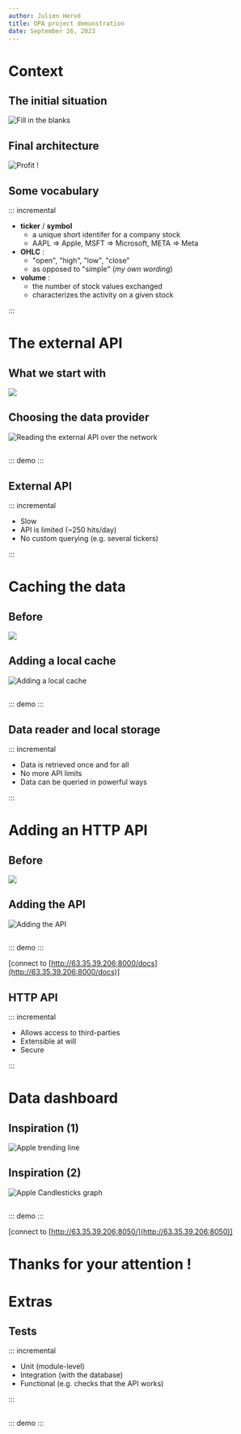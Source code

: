 ```yaml
---
author: Julien Hervé
title: OPA project demonstration
date: September 26, 2023
---
```


# Context

## The initial situation

![Fill in the blanks](../images/graphs/architecture_nothing.png)

## Final architecture

![Profit !](../images/graphs/architecture.png)

## Some vocabulary

::: incremental

* **ticker** / **symbol**
    * a unique short identifer for a company stock
    * AAPL => Apple, MSFT => Microsoft, META => Meta
* **OHLC** :
    * "open", "high", "low", "close"
    * as opposed to "simple" (*my own wording*)
* **volume** :
    * the number of stock values exchanged
    * characterizes the activity on a given stock

:::

# The external API

## What we start with

![](../images/graphs/architecture_nothing.png)

## Choosing the data provider

![Reading the external API over the network](../images/graphs/architecture_only_ext.png)

##

::: demo
:::

## External API

::: incremental

* Slow
* API is limited (~250 hits/day)
* No custom querying (e.g. several tickers)

:::

# Caching the data

## Before

![](../images/graphs/architecture_only_ext.png)

## Adding a local cache

![Adding a local cache](../images/graphs/architecture_db.png)

##

::: demo
:::

## Data reader and local storage

::: incremental

* Data is retrieved once and for all
* No more API limits
* Data can be queried in powerful ways

:::

# Adding an HTTP API

## Before

![](../images/graphs/architecture_db.png)

## Adding the API

![Adding the API](../images/graphs/architecture.png)

##

::: demo
:::

[connect to [http://63.35.39.206:8000/docs](http://63.35.39.206:8000/docs)]


## HTTP API

::: incremental

* Allows access to third-parties
* Extensible at will
* Secure

:::

# Data dashboard

## Inspiration (1)

![Apple trending line](../images/AAPL_trend_line.png)

## Inspiration (2)

![Apple Candlesticks graph](../images/AAPL_candles.png)

##

::: demo
:::

[connect to [http://63.35.39.206:8050/](http://63.35.39.206:8050)]

# Thanks for your attention !

# Extras

## Tests

::: incremental

* Unit (module-level)
* Integration (with the database)
* Functional (e.g. checks that the API works)

:::

##

::: demo
:::
